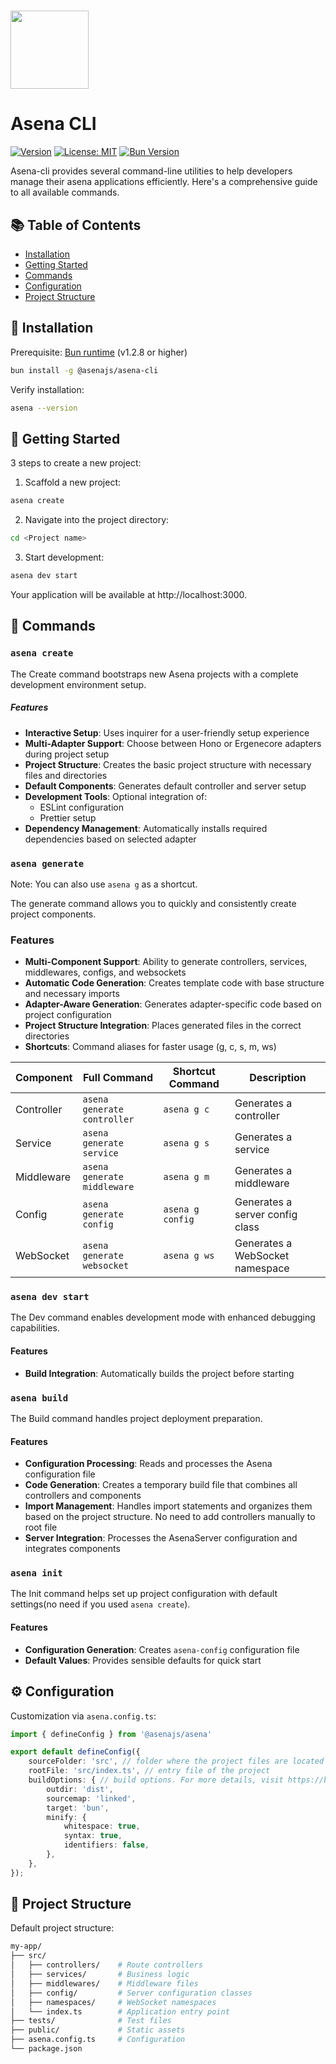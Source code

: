 <h1>
  <img src="https://avatars.githubusercontent.com/u/179836938?s=200&v=4" width="125" align="center"/>
</h1>

# Asena CLI

[![Version](https://img.shields.io/badge/version-0.4.3-blue.svg)](https://asena.dev)
[![License: MIT](https://img.shields.io/badge/License-MIT-green.svg)](https://opensource.org/licenses/MIT)
[![Bun Version](https://img.shields.io/badge/Bun-1.2.8%2B-blueviolet)](https://bun.sh)

Asena-cli provides several command-line utilities to help developers manage their asena applications efficiently. Here's a comprehensive guide to all available commands.

## 📚 Table of Contents
- [Installation](#-installation)
- [Getting Started](#-getting-started)
- [Commands](#-commands)
- [Configuration](#-configuration)
- [Project Structure](#-project-structure)


## 🚀 Installation

Prerequisite: [Bun runtime](https://bun.sh) (v1.2.8 or higher)

```bash
bun install -g @asenajs/asena-cli
````

Verify installation:

```bash
asena --version
```

## 🏁 Getting Started

3 steps to create a new project:

1. Scaffold a new project:

```bash
asena create
```

2. Navigate into the project directory:

```bash
cd <Project name>
```

3. Start development:

```bash
asena dev start
```

Your application will be available at http://localhost:3000.

## 📖 Commands

### ```asena create```

The Create command bootstraps new Asena projects with a complete development environment setup.

##### Features

- **Interactive Setup**: Uses inquirer for a user-friendly setup experience
- **Multi-Adapter Support**: Choose between Hono or Ergenecore adapters during project setup
- **Project Structure**: Creates the basic project structure with necessary files and directories
- **Default Components**: Generates default controller and server setup
- **Development Tools**: Optional integration of:
  - ESLint configuration
  - Prettier setup
- **Dependency Management**: Automatically installs required dependencies based on selected adapter

### ```asena generate```

Note: You can also use `asena g` as a shortcut.

The generate command allows you to quickly and consistently create project components.

### Features

- **Multi-Component Support**: Ability to generate controllers, services, middlewares, configs, and websockets
- **Automatic Code Generation**: Creates template code with base structure and necessary imports
- **Adapter-Aware Generation**: Generates adapter-specific code based on project configuration
- **Project Structure Integration**: Places generated files in the correct directories
- **Shortcuts**: Command aliases for faster usage (g, c, s, m, ws)


| **Component** | **Full Command**              | **Shortcut Command** | **Description**                    |
|---------------|-------------------------------|----------------------|------------------------------------|
| Controller    | `asena generate controller`   | `asena g c`          | Generates a controller             |
| Service       | `asena generate service`      | `asena g s`          | Generates a service                |
| Middleware    | `asena generate middleware`   | `asena g m`          | Generates a middleware             |
| Config        | `asena generate config`       | `asena g config`     | Generates a server config class    |
| WebSocket     | `asena generate websocket`    | `asena g ws`         | Generates a WebSocket namespace    |


### ```asena dev start```

The Dev command enables development mode with enhanced debugging capabilities.

#### Features

- **Build Integration**: Automatically builds the project before starting

### ```asena build```

The Build command handles project deployment preparation.

#### Features

- **Configuration Processing**: Reads and processes the Asena configuration file
- **Code Generation**: Creates a temporary build file that combines all controllers and components
- **Import Management**: Handles import statements and organizes them based on the project structure. No need to add controllers manually to root file
- **Server Integration**: Processes the AsenaServer configuration and integrates components

### ```asena init```

The Init command helps set up project configuration with default settings(no need if you used ```asena create```).

#### Features

- **Configuration Generation**: Creates `asena-config` configuration file
- **Default Values**: Provides sensible defaults for quick start

## ⚙️ Configuration

Customization via `asena.config.ts`:

```typescript
import { defineConfig } from '@asenajs/asena'

export default defineConfig({
    sourceFolder: 'src', // folder where the project files are located
    rootFile: 'src/index.ts', // entry file of the project
    buildOptions: { // build options. For more details, visit https://bun.sh/docs/bundler
        outdir: 'dist',
        sourcemap: 'linked',
        target: 'bun',
        minify: {
            whitespace: true,
            syntax: true,
            identifiers: false,
        },
    },
});
```

## 📂 Project Structure

Default project structure:

```bash
my-app/
├── src/
│   ├── controllers/    # Route controllers
│   ├── services/       # Business logic
│   ├── middlewares/    # Middleware files
│   ├── config/         # Server configuration classes
│   ├── namespaces/     # WebSocket namespaces
│   └── index.ts        # Application entry point
├── tests/              # Test files
├── public/             # Static assets
├── asena.config.ts     # Configuration
└── package.json
```

